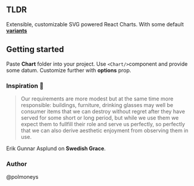 ## TLDR

Extensible, customizable SVG powered React Charts. With some default [**variants**](https://polmoneys.github.io/charts/)

## Getting started

Paste **Chart** folder into your project. Use `<Chart/>`component and provide some datum. Customize further with **options** prop.



### Inspiration 💐

> Our requirements are more modest but at the same time more responsible: 
> buildings, furniture, drinking glasses may well be consumer items that 
> we can destroy without regret after they have served for some short or 
> long period, but while we use them we expect them to fullfill their role and serve us perfectly, so perfectly that we can also derive aesthetic 
> enjoyment from observing them in use. 

Erik Gunnar Asplund on **Swedish Grace**.

### Author 

@polmoneys 


